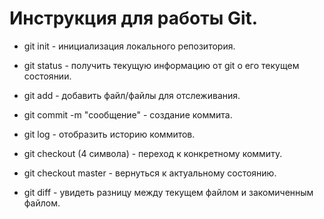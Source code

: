 # Инструкция для работы Git.

* git init - инициализация локального репозитория.

* git status - получить текущую информацию от git о его текущем состоянии.

* git add - добавить файл/файлы для отслеживания.

* git commit -m "сообщение" - создание коммита.

* git log - отобразить историю коммитов.

* git checkout (4 символа) - переход к конкретному коммиту.

* git checkout master - вернуться к актуальному состоянию.

* git diff - увидеть разницу между текущем файлом и закомиченным файлом.






